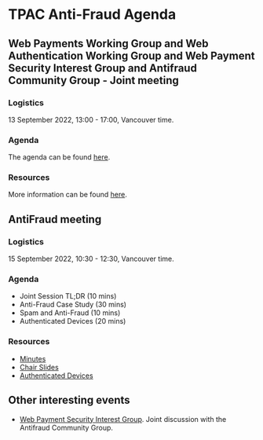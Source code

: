 # TPAC Anti-Fraud Agenda

## Web Payments Working Group and Web Authentication Working Group and Web Payment Security Interest Group and Antifraud Community Group - Joint meeting

### Logistics

13 September 2022, 13:00 - 17:00, Vancouver time.

### Agenda

The agenda can be found [here](https://docs.google.com/document/d/1Bxm7_gc-Wi7ZjWlgOMPbq3Kdv0L3lgvkkcVaQIFgPx8/edit#heading=h.dvz4zyoilau4).

### Resources

More information can be found [here](https://www.w3.org/events/meetings/44a37fa8-914e-423c-9a2f-c4fb00c5410e).

## AntiFraud meeting

### Logistics

15 September 2022, 10:30 - 12:30, Vancouver time.

### Agenda

* Joint Session TL;DR (10 mins)
* Anti-Fraud Case Study (30 mins)
* Spam and Anti-Fraud (10 mins)
* Authenticated Devices (20 mins)

### Resources

* [Minutes](https://docs.google.com/document/d/1va9jZuaWCSdOLdjDrqPz1659U0LMOFdiXNSFHzB3GYs/edit?usp=sharing)
* [Chair Slides]()
* [Authenticated Devices](../../files/Authenticated-Devices.pdf)

## Other interesting events

* [Web Payment Security Interest Group](https://www.w3.org/events/meetings/48dd351b-8b27-4dda-8a0f-de1b9d5e2286). Joint discussion with the Antifraud Community Group.
